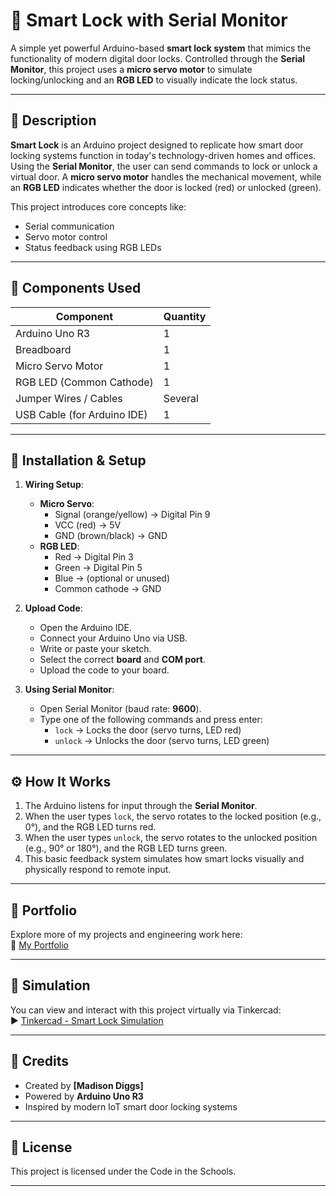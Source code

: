 # 🔐 Smart Lock with Serial Monitor

A simple yet powerful Arduino-based **smart lock system** that mimics the functionality of modern digital door locks. Controlled through the **Serial Monitor**, this project uses a **micro servo motor** to simulate locking/unlocking and an **RGB LED** to visually indicate the lock status.

---

## 📝 Description

**Smart Lock** is an Arduino project designed to replicate how smart door locking systems function in today's technology-driven homes and offices. Using the **Serial Monitor**, the user can send commands to lock or unlock a virtual door. A **micro servo motor** handles the mechanical movement, while an **RGB LED** indicates whether the door is locked (red) or unlocked (green).

This project introduces core concepts like:
- Serial communication
- Servo motor control
- Status feedback using RGB LEDs

---

## 🔧 Components Used

| Component             | Quantity |
|-----------------------|----------|
| Arduino Uno R3        | 1        |
| Breadboard            | 1        |
| Micro Servo Motor     | 1        |
| RGB LED (Common Cathode) | 1     |
| Jumper Wires / Cables | Several  |
| USB Cable (for Arduino IDE) | 1   |

---

## 🚀 Installation & Setup

1. **Wiring Setup**:
   - **Micro Servo**:
     - Signal (orange/yellow) → Digital Pin 9
     - VCC (red) → 5V
     - GND (brown/black) → GND
   - **RGB LED**:
     - Red → Digital Pin 3
     - Green → Digital Pin 5
     - Blue → (optional or unused)
     - Common cathode → GND

2. **Upload Code**:
   - Open the Arduino IDE.
   - Connect your Arduino Uno via USB.
   - Write or paste your sketch.
   - Select the correct **board** and **COM port**.
   - Upload the code to your board.

3. **Using Serial Monitor**:
   - Open Serial Monitor (baud rate: **9600**).
   - Type one of the following commands and press enter:
     - `lock` → Locks the door (servo turns, LED red)
     - `unlock` → Unlocks the door (servo turns, LED green)

---

## ⚙️ How It Works

1. The Arduino listens for input through the **Serial Monitor**.
2. When the user types `lock`, the servo rotates to the locked position (e.g., 0°), and the RGB LED turns red.
3. When the user types `unlock`, the servo rotates to the unlocked position (e.g., 90° or 180°), and the RGB LED turns green.
4. This basic feedback system simulates how smart locks visually and physically respond to remote input.

---

## 💼 Portfolio

Explore more of my projects and engineering work here:  
🔗 [My Portfolio](https://sites.google.com/d/1kRYFgoPpI5KiRHlfU4u9C--i8z4OA6I5/p/1_ZLDAirpPNf5aijgyz-LQdDFrC5D1Gd2/edit)

---

## 🔬 Simulation

You can view and interact with this project virtually via Tinkercad:  
▶️ [Tinkercad - Smart Lock Simulation](https://www.tinkercad.com/things/8Jw8grInGkO-copy-of-face-recognition-smart-lock)

---

## 🙌 Credits

- Created by **[Madison Diggs]**
- Powered by **Arduino Uno R3**
- Inspired by modern IoT smart door locking systems

---

## 📄 License

This project is licensed under the Code in the Schools.

---
